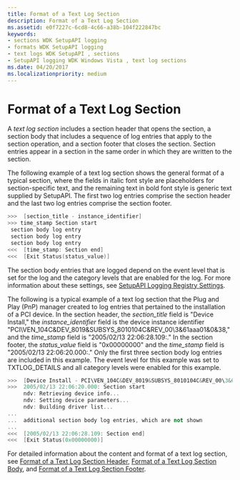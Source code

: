 ```yaml
---
title: Format of a Text Log Section
description: Format of a Text Log Section
ms.assetid: e0f7227c-6cd8-4c66-a38b-104f222847bc
keywords:
- sections WDK SetupAPI logging
- formats WDK SetupAPI logging
- text logs WDK SetupAPI , sections
- SetupAPI logging WDK Windows Vista , text log sections
ms.date: 04/20/2017
ms.localizationpriority: medium
---
```


# Format of a Text Log Section


A *text log section* includes a section header that opens the section, a section body that includes a sequence of log entries that apply to the section operation, and a section footer that closes the section. Section entries appear in a section in the same order in which they are written to the section.

The following example of a text log section shows the general format of a typical section, where the fields in italic font style are placeholders for section-specific text, and the remaining text in bold font style is generic text supplied by SetupAPI. The first two log entries comprise the section header and the last two log entries comprise the section footer.

```cpp
>>>  [section_title - instance_identifier]
>>> time_stamp Section start
 section body log entry
 section body log entry
 section body log entry
<<<  [time_stamp: Section end]
<<<  [Exit Status(status_value)]
```

The section body entries that are logged depend on the event level that is set for the log and the category levels that are enabled for the log. For more information about these settings, see [SetupAPI Logging Registry Settings](setupapi-logging-registry-settings.md).

The following is a typical example of a text log section that the Plug and Play (PnP) manager created to log entries that pertained to the installation of a PCI device. In the section header, the *section_title* field is "Device Install," the *instance_identifier* field is the device instance identifier "PCI\\VEN_104C&DEV_8019&SUBSYS_8010104C&REV_00\\3&61aaa01&0&38," and the *time_stamp* field is "2005/02/13 22:06:28.109:." In the section footer, the *status_value* field is "0x00000000" and the *time_stamp* field is "2005/02/13 22:06:20.000:." Only the first three section body log entries are included in this example. The event level for this example was set to TXTLOG_DETAILS and all category levels were enabled for this example.

```cpp
>>>  [Device Install - PCI\VEN_104C&DEV_8019&SUBSYS_8010104C&REV_00\3&61aaa01&0&38]
>>>  2005/02/13 22:06:20.000: Section start
     ndv: Retrieving device info...
     ndv: Setting device parameters...
     ndv: Building driver list...
...  
...  additional section body log entries, which are not shown
...  
<<<  [2005/02/13 22:06:28.109: Section end]
<<<  [Exit Status(0x00000000)]
```

For detailed information about the content and format of a text log section, see [Format of a Text Log Section Header](format-of-a-text-log-section-header.md), [Format of a Text Log Section Body](format-of-a-text-log-section-body.md), and [Format of a Text Log Section Footer](format-of-a-text-log-section-footer.md).

 

 





